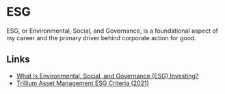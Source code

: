 # ESG 

ESG, or Environmental, Social, and Governance, is a foundational aspect of my career and the primary driver behind corporate action for good. 

## Links
- [What Is Environmental, Social, and Governance (ESG) Investing?](https://www.investopedia.com/terms/e/environmental-social-and-governance-esg-criteria.asp)
- [Trillium Asset Management ESG Criteria (2021)](https://www.trilliuminvest.com/documents/positive-negative-screens)
